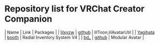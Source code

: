 # Repository list for VRChat Creator Companion
| Name | Link | Packages |
| [lilxyzw](https://lilxyzw.github.io/vpm-repos/redirect.html) | [github](https://github.com/lilxyzw/vpm-repos) | lilToon,lilAvatarUtil |
| [Yagihata](vcc://vpm/addRepo?url=https://www.negura-karasu.net/vpm/) | [booth](https://booth.pm/ja/items/2278448) | Radial Inventory System V4 |
| [bd_](vcc://addRepo?url=https://vpm.nadena.dev/vpm.json) | [github](https://github.com/bdunderscore/modular-avatar) | Modular Avatar |